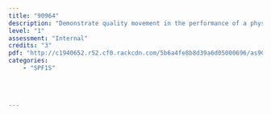 ```yaml
---
title: "90964"
description: "Demonstrate quality movement in the performance of a physical activity"
level: "1"
assessment: "Internal"
credits: "3"
pdf: "http://c1940652.r52.cf0.rackcdn.com/5b6a4fe8b8d39a6d05000696/as90964-(1).pdf"
categories:
    - "SPF1S"
    
    
    
    
---
```

